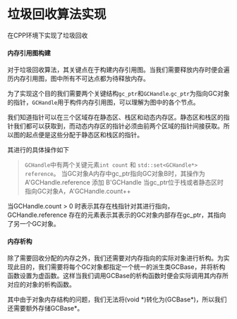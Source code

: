 # 垃圾回收算法实现

在CPP环境下实现了垃圾回收

#### 内存引用图构建

对于垃圾回收算法，其关键点在于构建内存引用图。当我们需要释放内存时便会遍历内存引用图，图中所有不可达点都为待释放内存。

为了实现这个目的我们需要两个关键结构`gc_ptr`和`GCHandle`.`gc_ptr`为指向GC对象的指针，`GCHandle`用于构件内存引用图，可以理解为图中的各个节点。

我们知道指针可以在三个区域存在静态区、栈区和动态内存区。静态区和栈区的指针我们都可以获取到，而动态内存区的指针必须由前两个区域的指针间接获取。所以图的起点便是这些分配于静态区和栈区的指针。

其进行的具体操作如下

> `GCHandle`中有两个关键元素`int count` 和 `std::set<GCHandle*> reference`。
> 当GC对象A内存中gc_ptr指向GC对象B时，其操作为A'GCHandle.reference 添加 B'GCHandle
> 当gc_ptr位于栈或者静态区时指向GC对象A，A'GCHandle.count++

当GCHandle.count > 0 时表示其存在栈指针对其进行指向，
GCHandle.reference 存在的元素表示其表示的GC对象内部存在gc_ptr，其指向了另一个GC对象。

#### 内存析构

除了需要回收分配的内存之外，我们还需要对内存指向的实际对象进行析构。为实现此目的，我们需要将每个GC对象都指定一个统一的派生类GCBase，并将析构函数设置为虚函数。这样当我们调用GCBase的析构函数时便会实际调用其内存所对应的对象的析构函数。

其中由于对象内存结构的问题，我们无法将(void \*)转化为(GCBase\*)，所以我们还需要额外存储GCBase\*。
